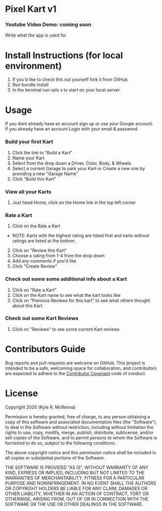 # Pixel Kart v1
### Youtube Video Demo: coming soon
Write what the app is used for<br>

# Install Instructions (for local environment)
1. If you'd like to check this out yourself fork it from GitHub 
2. Run bundle install
3. In the terminal run rails s to start on your local server

# Usage
If you dont already have an account sign up or use your Google account.<br>
If you already have an account Login with your email & password.

### Build your first Kart
1. Click the link to "Build a Kart"
2. Name your Kart
3. Select from the drop down a Driver, Color, Body, & Wheels
4. Select a current Garage to park your Kart or Create a new one by providing a new "Garage Name"
5. Click "Build this Kart"
### View all your Karts
1. Just head Home, click on the Home link in the top left corner
### Rate a Kart
1. Click on the Rate a Kart 
- NOTE: Karts with the highest rating are listed first and karts without ratings are listed at the bottom.
2. Click on "Review this Kart"
3. Choose a rating from 1-4 from the drop down
4. Add any comments if you'd like
5. Click "Create Review" 
### Check out some some additional info about a Kart
1. Click on "Rate a Kart"
2. Click on the Kart name to see what the kart looks like
3. Click on "Previous Reviews for this kart" to see what others thought about this Kart.
### Check out some Kart Reviews
1. Click on "Reviews" to see some current Kart reviews

# Contributors Guide
Bug reports and pull requests are welcome on GitHub. This project is intended to be a safe, welcoming space for collaboration, and contributors are expected to adhere to the [Contributor Covenant](http://contributor-covenant.org) code of conduct.

# License
Copyright 2020 (Kyle R. McKenna)

Permission is hereby granted, free of charge, to any person obtaining a copy of this software and associated documentation files (the "Software"), to deal in the Software without restriction, including without limitation the rights to use, copy, modify, merge, publish, distribute, sublicense, and/or sell copies of the Software, and to permit persons to whom the Software is furnished to do so, subject to the following conditions:

The above copyright notice and this permission notice shall be included in all copies or substantial portions of the Software.

THE SOFTWARE IS PROVIDED "AS IS", WITHOUT WARRANTY OF ANY KIND, EXPRESS OR IMPLIED, INCLUDING BUT NOT LIMITED TO THE WARRANTIES OF MERCHANTABILITY, FITNESS FOR A PARTICULAR PURPOSE AND NONINFRINGEMENT. IN NO EVENT SHALL THE AUTHORS OR COPYRIGHT HOLDERS BE LIABLE FOR ANY CLAIM, DAMAGES OR OTHER LIABILITY, WHETHER IN AN ACTION OF CONTRACT, TORT OR OTHERWISE, ARISING FROM, OUT OF OR IN CONNECTION WITH THE SOFTWARE OR THE USE OR OTHER DEALINGS IN THE SOFTWARE.